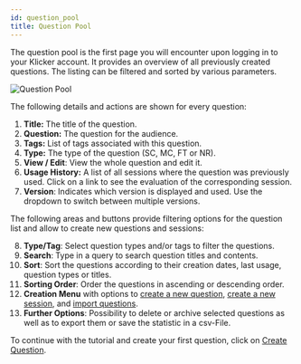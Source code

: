 ```yaml
---
id: question_pool
title: Question Pool
---
```


The question pool is the first page you will encounter upon logging in to your Klicker account. It provides an overview of all previously created questions. The listing can be filtered and sorted by various parameters.

![Question Pool](../assets/question_pool.png)

The following details and actions are shown for every question:

1. **Title:** The title of the question.
2. **Question:** The question for the audience.
3. **Tags:** List of tags associated with this question.
4. **Type:** The type of the question (SC, MC, FT or NR).
5. **View / Edit**: View the whole question and edit it.
6. **Usage History:** A list of all sessions where the question was previously used. Click on a link to see the evaluation of the corresponding session.
7. **Version**: Indicates which version is displayed and used. Use the dropdown to switch between multiple versions.

The following areas and buttons provide filtering options for the question list and allow to create new questions and sessions:

8. **Type/Tag**: Select question types and/or tags to filter the questions.
9. **Search**: Type in a query to search question titles and contents.
10. **Sort**: Sort the questions according to their creation dates, last usage, question types or titles.
11. **Sorting Order**: Order the questions in ascending or descending order.
12. **Creation Menu** with options to [create a new question](question_create.md), [create a new session](session_create.md), and [import questions](advanced/question_export.md).
13. **Further Options**: Possibility to delete or archive selected questions as well as to export them or save the statistic in a csv-File.

To continue with the tutorial and create your first question, click on [Create Question](question_create.md).
